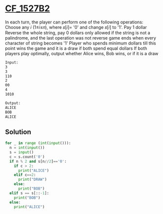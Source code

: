 # [CF_1527B2](https://codeforces.com/contest/1527/B2)

In each turn, the player can perform one of the following operations:
Choose any 𝑖 (1≤𝑖≤𝑛), where 𝑠[𝑖]= '0' and change 𝑠[𝑖] to '1'. Pay 1 dollar
Reverse the whole string, pay 0 dollars
  only allowed if the string is not a palindrome, and the last operation was not reverse
game ends when every character of string becomes '1'
Player who spends minimum dollars till this point wins the game and it is a draw if both spend equal dollars
If both players play optimally, output whether Alice wins, Bob wins, or if it is a draw

```txt
Input:
3
3
110
2
00
4
1010

Output:
ALICE
BOB
ALICE
```

## Solution

```py
for _ in range (int(input())):
  n = int(input())
  s = input()
  c = s.count('0')
  if n % 2 and s[n//2]=='0':
    if c > 2:
      print("ALICE")
    elif c==2:
      print("DRAW")
    else:
      print("BOB")
  elif s == s[::-1]:
    print("BOB")
  else:
    print("ALICE")
```
